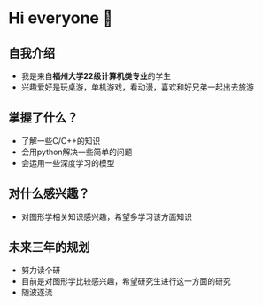 # Hi everyone 👋

## 自我介绍

* 我是来自**福州大学22级计算机类专业**的学生
* 兴趣爱好是玩桌游，单机游戏，看动漫，喜欢和好兄弟一起出去旅游

## 掌握了什么？

* 了解一些C/C++的知识
* 会用python解决一些简单的问题
* 会运用一些深度学习的模型

## 对什么感兴趣？

* 对图形学相关知识感兴趣，希望多学习该方面知识

## 未来三年的规划

* 努力读个研
* 目前是对图形学比较感兴趣，希望研究生进行这一方面的研究
* 随波逐流


<!--
**gsgqh/gsgqh** is a ✨ _special_ ✨ repository because its `README.md` (this file) appears on your GitHub profile.

Here are some ideas to get you started:

- 🔭 I’m currently working on ...
- 🌱 I’m currently learning ...
- 👯 I’m looking to collaborate on ...
- 🤔 I’m looking for help with ...
- 💬 Ask me about ...
- 📫 How to reach me: ...
- 😄 Pronouns: ...
- ⚡ Fun fact: ...
-->
